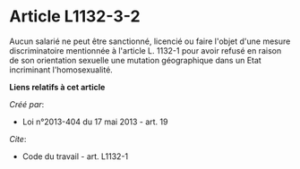 # Article L1132-3-2

Aucun salarié ne peut être sanctionné, licencié ou faire l'objet d'une mesure discriminatoire mentionnée à l'article L.
1132-1 pour avoir refusé en raison de son orientation sexuelle une mutation géographique dans un Etat incriminant
l'homosexualité.

**Liens relatifs à cet article**

_Créé par_:

  - Loi n°2013-404 du 17 mai 2013 - art. 19

_Cite_:

  - Code du travail - art. L1132-1
